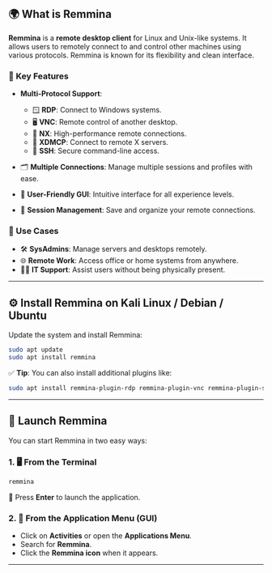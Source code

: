 
## 🌍 What is Remmina

**Remmina** is a **remote desktop client** for Linux and Unix-like systems. It allows users to remotely connect to and control other machines using various protocols. Remmina is known for its flexibility and clean interface.

### 🔑 Key Features

* **Multi-Protocol Support**:

  * 🪟 **RDP**: Connect to Windows systems.
  * 🖥️ **VNC**: Remote control of another desktop.
  * 🚀 **NX**: High-performance remote connections.
  * 📡 **XDMCP**: Connect to remote X servers.
  * 🔐 **SSH**: Secure command-line access.
* 🗂️ **Multiple Connections**: Manage multiple sessions and profiles with ease.
* 🧭 **User-Friendly GUI**: Intuitive interface for all experience levels.
* 📝 **Session Management**: Save and organize your remote connections.

### 🎯 Use Cases

* 🛠️ **SysAdmins**: Manage servers and desktops remotely.
* 🌐 **Remote Work**: Access office or home systems from anywhere.
* 👨‍💻 **IT Support**: Assist users without being physically present.

---

## ⚙️ Install Remmina on Kali Linux / Debian / Ubuntu

Update the system and install Remmina:

```bash
sudo apt update
sudo apt install remmina
```

✅ **Tip**: You can also install additional plugins like:

```bash
sudo apt install remmina-plugin-rdp remmina-plugin-vnc remmina-plugin-secret
```

---

## 🚀 Launch Remmina

You can start Remmina in two easy ways:

### 1. 🖥️ **From the Terminal**

```bash
remmina
```

📌 Press **Enter** to launch the application.

### 2. 🧭 **From the Application Menu (GUI)**

* Click on **Activities** or open the **Applications Menu**.
* Search for **Remmina**.
* Click the **Remmina icon** when it appears.

---

